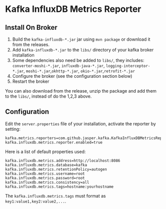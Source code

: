 Kafka InfluxDB Metrics Reporter
==============================

Install On Broker
------------

1. Build the `kafka-influxdb-*.jar` jar using `mvn package` or download it from the releases.
2. Add `kafka-influxdb-*.jar` to the `libs/` directory of your kafka broker installation
3. Some dependencies also need be added to `libs/`, they includes: `converter-moshi-*.jar`, `influxdb-java-*.jar`, `logging-interceptor-*.jar`, `moshi-*.jar`,`okhttp-*.jar`, `okio-*.jar`,`retrofit-*.jar`
4. Configure the broker (see the configuration section below)
5. Restart the broker

You can also download from the release, unzip the package and add them to the `libs/`, instead of do the 1,2,3 above.

Configuration
------------

Edit the `server.properties` file of your installation, activate the reporter by setting:

    kafka.metrics.reporters=com.github.jasper.kafka.KafkaInfluxDBMetricsReporter
    kafka.influxdb.metrics.reporter.enabled=true

Here is a list of default properties used:
    
    kafka.influxdb.metrics.address=http://localhost:8086
    kafka.influxdb.metrics.database=kafka
    kafka.influxdb.metrics.retentionPolicy=autogen
    kafka.influxdb.metrics.username=root
    kafka.influxdb.metrics.password=root
    kafka.influxdb.metrics.consistency=all
    kafka.influxdb.metrics.tags=hostname:yourhostname

The `kafka.influxdb.metrics.tags` must format as `key1:value1,key2:value2,...`.
    